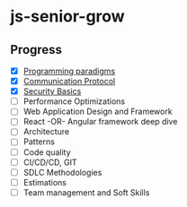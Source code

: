 # js-senior-grow

## Progress
- [x] [Programming paradigms](https://github.com/bmarvinb/js-senior-grow/tree/master/programming-paradigms)
- [x] [Communication Protocol](https://github.com/bmarvinb/js-senior-grow/tree/master/communication-protocols)
- [x] [Security Basics](https://github.com/bmarvinb/js-senior-grow/tree/master/security-basics)
- [ ] Performance Optimizations
- [ ] Web Application Design and Framework
- [ ] React -OR- Angular framework deep dive
- [ ] Architecture
- [ ] Patterns
- [ ] Code quality
- [ ] CI/CD/CD, GIT
- [ ] SDLC Methodologies
- [ ] Estimations 
- [ ] Team management and Soft Skills 
